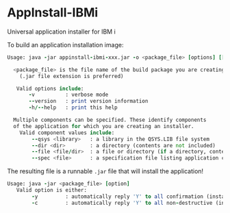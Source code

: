 # AppInstall-IBMi
Universal application installer for IBM i



To build an application installation image:
```fortran
Usage: java -jar appinstall-ibmi-xxx.jar -o <package_file> [options] [[component]...]

  <package_file> is the file name of the build package you are creating
    (.jar file extension is preferred)

   Valid options include:
       -v          : verbose mode
       --version   : print version information
       -h/--help   : print this help

  Multiple components can be specified. These identify components
  of the application for which you are creating an installer.
    Valid component values include:
        --qsys <library>   : a library in the QSYS.LIB file system
        --dir <dir>        : a directory (contents are not included)
        --file <file/dir>  : a file or directory (if a directory, contents are included)
        --spec <file>      : a specification file listing application components
```


The resulting file is a runnable `.jar` file that will install the application!
```fortran
Usage: java -jar <package_file> [option]
   Valid option is either:
        -y         : automatically reply 'Y' to all confirmation (install/delete) messages
        -c         : automatically reply 'Y' to all non-destructive (install) confirmation messages
``` 


